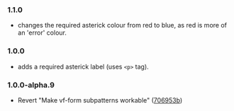 ### 1.1.0

- changes the required asterick colour from red to blue, as red is more of an 'error' colour.

### 1.0.0

- adds a required asterick label (uses `<p>` tag).

### 1.0.0-alpha.9

- Revert "Make vf-form subpatterns workable" ([706953b](https://github.com/visual-framework/vf-core/commit/706953b6fcfbbd1965d17b2ca082432af90ab752))
